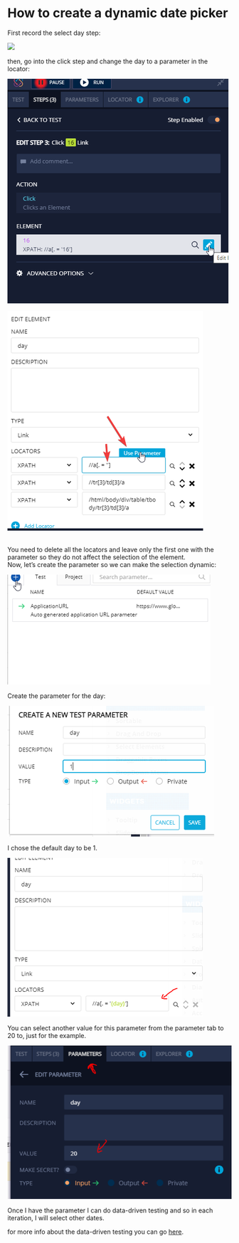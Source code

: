 # How to create a dynamic date picker

First record the select day step:

![](../../.gitbook/assets/a8bfc5e0533a639528454308ccf72ea94c1ae34d\_2\_690x454.png)

then, go into the click step and change the day to a parameter in the locator:

![](../../.gitbook/assets/d4d1a5b8ad625d855987cec7739df91aa4fd5aa4.png)

![](<../../.gitbook/assets/image (526).png>)

\
﻿You need to delete all the locators and leave only the first one with the parameter so they do not affect the selection of the element.\
﻿Now, let’s create the parameter so we can make the selection dynamic:

![](<../../.gitbook/assets/image (455) (1).png>)

Create the parameter for the day:

![](<../../.gitbook/assets/image (533).png>)

I chose the default day to be 1.

![](<../../.gitbook/assets/image (495) (1).png>)

You can select another value for this parameter from the parameter tab to 20 to, just for the example.

![](<../../.gitbook/assets/image (499).png>)

Once I have the parameter I can do data-driven testing and so in each iteration, I will select other dates.

for more info about the data-driven testing you can go [here](https://docs.testproject.io/using-the-smart-test-recorder/using-data-driven-jobs-in-testproject).
